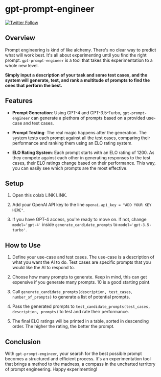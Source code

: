 # gpt-prompt-engineer
[![Twitter Follow](https://img.shields.io/twitter/follow/mattshumer_?style=social)](https://twitter.com/mattshumer_)

## Overview

Prompt engineering is kind of like alchemy. There's no clear way to predict what will work best. It's all about experimenting until you find the right prompt. `gpt-prompt-engineer` is a tool that takes this experimentation to a whole new level.

**Simply input a description of your task and some test cases, and the system will generate, test, and rank a multitude of prompts to find the ones that perform the best.**

## Features

- **Prompt Generation**: Using GPT-4 and GPT-3.5-Turbo, `gpt-prompt-engineer` can generate a plethora of prompts based on a provided use-case and test cases.

- **Prompt Testing**: The real magic happens after the generation. The system tests each prompt against all the test cases, comparing their performance and ranking them using an ELO rating system.

- **ELO Rating System**: Each prompt starts with an ELO rating of 1200. As they compete against each other in generating responses to the test cases, their ELO ratings change based on their performance. This way, you can easily see which prompts are the most effective.

## Setup
1. Open this colab LINK LINK.

2. Add your OpenAI API key to the line `openai.api_key = "ADD YOUR KEY HERE"`.

3. If you have GPT-4 access, you're ready to move on. If not, change `model='gpt-4'` inside `generate_candidate_prompts` to `model='gpt-3.5-turbo'`.

## How to Use

1. Define your use-case and test cases. The use-case is a description of what you want the AI to do. Test cases are specific prompts that you would like the AI to respond to.

2. Choose how many prompts to generate. Keep in mind, this can get expensive if you generate many prompts. 10 is a good starting point.

3. Call `generate_candidate_prompts(description, test_cases, number_of_prompts)` to generate a list of potential prompts.

4. Pass the generated prompts to `test_candidate_prompts(test_cases, description, prompts)` to test and rate their performance.

5. The final ELO ratings will be printed in a table, sorted in descending order. The higher the rating, the better the prompt.

## Conclusion

With `gpt-prompt-engineer`, your search for the best possible prompt becomes a structured and efficient process. It's an experimentation tool that brings a method to the madness, a compass in the uncharted territory of prompt engineering. Happy experimenting!
